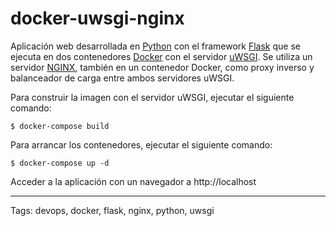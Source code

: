 # docker-uwsgi-nginx
Aplicación web desarrollada en [Python](https://www.python.org/) con el framework [Flask](https://flask.palletsprojects.com/) que se ejecuta en dos contenedores [Docker](https://www.docker.com/) con el servidor [uWSGI](https://uwsgi-docs.readthedocs.io/en/latest/). Se utiliza un servidor [NGINX](https://nginx.org/en/), también en un contenedor Docker, como proxy inverso y balanceador de carga entre ambos servidores uWSGI.

Para construir la imagen con el servidor uWSGI, ejecutar el siguiente comando:
```
$ docker-compose build
```

Para arrancar los contenedores, ejecutar el siguiente comando:
```
$ docker-compose up -d
```

Acceder a la aplicación con un navegador a http://localhost

---

Tags: devops, docker, flask, nginx, python, uwsgi
